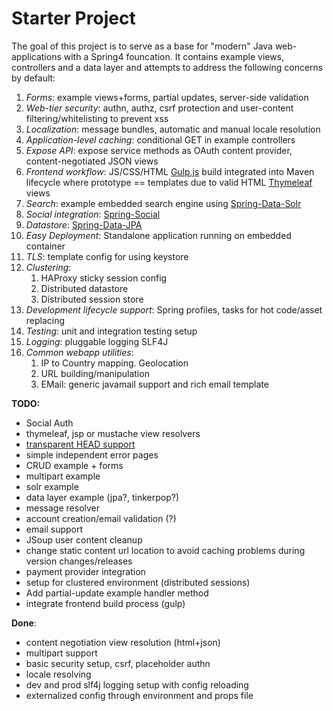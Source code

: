 # Starter Project
The goal of this project is to serve as a base for "modern" Java web-applications with a Spring4 founcation. It contains example views, controllers and a data layer and attempts to address the following concerns by default:


1. _Forms_: example views+forms, partial updates, server-side validation
1. _Web-tier security_: authn, authz, csrf protection and user-content filtering/whitelisting to prevent xss
1. _Localization_: message bundles, automatic and manual locale resolution
1. _Application-level caching_: conditional GET in example controllers
1. _Expose API_: expose service methods as OAuth content provider, content-negotiated JSON views
1. _Frontend workflow_: JS/CSS/HTML [Gulp.js](http://gulpjs.com/) build integrated into Maven lifecycle where prototype == templates due to valid HTML [Thymeleaf](http://www.thymeleaf.org/) views
1. _Search_: example embedded search engine using [Spring-Data-Solr](https://github.com/spring-projects/spring-data-solr)
1. _Social integration_: [Spring-Social](http://projects.spring.io/spring-social/)
1. _Datastore_: [Spring-Data-JPA](http://projects.spring.io/spring-data-jpa/)
1. _Easy Deployment_: Standalone application running on embedded container
1. _TLS_: template config for using keystore
1. _Clustering_:
    1. HAProxy sticky session config
    2. Distributed datastore
    3. Distributed session store
1. _Development lifecycle support_: Spring profiles, tasks for hot code/asset replacing
1. _Testing_: unit and integration testing setup
1. _Logging_: pluggable logging SLF4J
1. _Common webapp utilities_:
    1. IP to Country mapping. Geolocation
    1. URL building/manipulation
    1. EMail: generic javamail support and rich email template

__TODO:__

* Social Auth
* thymeleaf, jsp or mustache view resolvers
* [transparent HEAD support](http://axelfontaine.com/blog/http-head.html)
* simple independent error pages
* CRUD example + forms
* multipart example
* solr example
* data layer example (jpa?, tinkerpop?)
* message resolver
* account creation/email validation (?)
* email support
* JSoup user content cleanup
* change static content url location to avoid caching problems during version changes/releases
* payment provider integration
* setup for clustered environment (distributed sessions)
* Add partial-update example handler method
* integrate frontend build process (gulp)

__Done__:

* content negotiation view resolution (html+json)
* multipart support
* basic security setup, csrf, placeholder authn
* locale resolving
* dev and prod slf4j logging setup with config reloading
* externalized config through environment and props file
  
